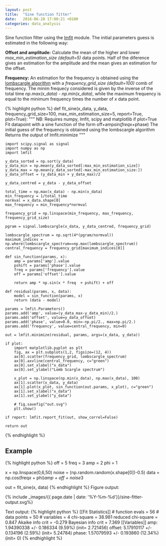 ```yaml
---
layout: post
title:  "Sine function fitter"
date:   2016-06-28 17:00:21 +0100
categories: data_analysis
---
```


Sine function fitter using the [lmfit](https://lmfit.github.io/lmfit-py/ "https://lmfit.github.io/lmfit-py/") module.
The initial parameters guess is estimated in the following way:

**Offset and amplitude:** Calculate the mean of the higher and lower *max_min_estimation_size (default=5)* data points. Half of the diference 
gives an estimation for the amplitude and the mean gives an estimation for the offset.

**Frequency:** An estimation for the frequency is obtained using the [lombscargle algorithm](https://en.wikipedia.org/wiki/Least-squares_spectral_analysis "https://en.wikipedia.org/wiki/Least-squares_spectral_analysis") with a *frequency_grid_size (default=100)* comb of frequency. The minim frequecy considered is given by the inverse of the total time *np.max(x_data) - np.min(x_data)*, while the maximum frequency is equal to the minimum frequency times the number of *x* data point.


{% highlight python %}
def fit_sine(x_data, y_data, frequency_grid_size=100, max_min_estimation_size=5, report=True, plot=True):
    """ NB: Requires numpy, lmfit, scipy and matplotlib if plot=True
    Fit datapoint with a sine function of the form off+amp*sin(freq*x+phase)
    The initial guess of the frequency is obtained using the lombscargle algorithm
    Returns the output of lmfit.minimize
    """

    import scipy.signal as signal
    import numpy as np
    import lmfit
    
    y_data_sorted = np.sort(y_data)
    y_data_min = np.mean(y_data_sorted[:max_min_estimation_size])
    y_data_max = np.mean(y_data_sorted[-max_min_estimation_size:])
    y_data_offset = (y_data_min + y_data_max)/2

    y_data_centred = y_data - y_data_offset

    total_time = np.max(x_data) - np.min(x_data)
    min_frequency = 1/total_time
    normval = x_data.shape[0]
    max_frequency = min_frequency*normval

    frequency_grid = np.linspace(min_frequency, max_frequency, frequency_grid_size)
        
    pgram = signal.lombscargle(x_data, y_data_centred, frequency_grid)

    lombscargle_spectrum = np.sqrt(4*(pgram/normval))
    maximum_indices = np.where(lombscargle_spectrum==np.max(lombscargle_spectrum))    
    central_frequency = frequency_grid[maximum_indices[0]]

    def sin_function(params, x):
        amp = params['amp'].value
        pshift = params['phase'].value
        freq = params['frequency'].value
        off = params['offset'].value
        
        return amp * np.sin(x * freq  + pshift) + off

    def residual(params, x, data):
        model = sin_function(params, x)
        return (data - model)

    params = lmfit.Parameters()
    params.add('amp', value=(y_data_max-y_data_min)/2.)
    params.add('offset', value=y_data_offset)
    params.add('phase', value=0.0, min=-np.pi/2., max=np.pi/2.)
    params.add('frequency', value=central_frequency, min=0)

    out = lmfit.minimize(residual, params, args=(x_data, y_data))
    
    if plot:
        import matplotlib.pyplot as plt
        fig, ax = plt.subplots(1,2, figsize=(12, 4))
        ax[0].scatter(frequency_grid, lombscargle_spectrum)
        ax[0].axvline(central_frequency, c="green") 
        ax[0].set_xlabel("x_data")
        ax[0].set_ylabel("Lomb Scargle spectrum")    

        x_plot = np.linspace(np.min(x_data), np.max(x_data), 100)
        ax[1].scatter(x_data, y_data)
        ax[1].plot(x_plot, sin_function(out.params, x_plot), c="green")
        ax[1].set_xlabel("x_data")
        ax[1].set_ylabel("y_data")       
        
        # fig.savefig("out.svg")
        plt.show()   

    if report: lmfit.report_fit(out, show_correl=False)

    return out
{% endhighlight %}

Example
----------------------------

{% highlight python %}
off = 5
freq = 3
amp = 2
phi = 1

x = np.linspace(0,6,50)
noise = (np.random.random(x.shape[0])-0.5)
data = np.cos(freq*x* + phi)*amp + off + noise*3

out = fit_sine(x, data)
{% endhighlight %}
Figure output:

{% include _images/{{ page.date | date: '%Y-%m-%d'}}/sine-fitter-output.svg%}

Text output:
{% highlight python %}
[[Fit Statistics]]
    # function evals   = 56
    # data points      = 50
    # variables        = 4
    chi-square         = 38.981
    reduced chi-square = 0.847
    Akaike info crit   = -0.279
    Bayesian info crit = 7.369
[[Variables]]
    amp:         1.94390338 +/- 0.186334 (9.59%) (init= 2.721456)
    offset:      5.17910117 +/- 0.134196 (2.59%) (init= 5.24784)
    phase:       1.57079593 +/- 0.193860 (12.34%) (init= 0)
{% endhighlight %}
